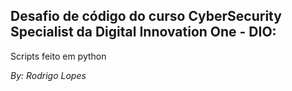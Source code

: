 ## Desafio de código do curso CyberSecurity Specialist da Digital Innovation One - DIO:

Scripts feito em python

*By: Rodrigo Lopes*